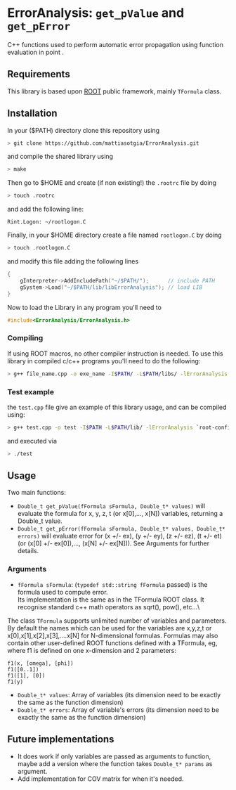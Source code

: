 # ErrorAnalysis: `get_pValue` and `get_pError`
C++ functions used to perform automatic error propagation using function evaluation in point .

## Requirements
This library is based upon [ROOT](https://root.cern/) public framework, mainly `TFormula` class.

## Installation

In your ($PATH) directory clone this repository using 
```bash
> git clone https://github.com/mattiasotgia/ErrorAnalysis.git
```
and compile the shared library using
```bash
> make
```
Then go to $HOME and create (if non existing!) the `.rootrc` file by doing
```bash
> touch .rootrc
```
and add the following line:
```
Rint.Logon: ~/rootlogon.C
```

Finally, in your $HOME directory create a file named `rootlogon.C` by doing
```bash
> touch .rootlogon.C
```
and modify this file adding the following lines
```cpp
{
    gInterpreter->AddIncludePath("~/$PATH/");      // include PATH
    gSystem->Load("~/$PATH/lib/libErrorAnalysis"); // load LIB
}
```

Now to load the Library in any program you'll need to
```cpp
#include<ErrorAnalysis/ErrorAnalysis.h>
```
### Compiling
If using ROOT macros, no other compiler instruction is needed.
To use this library in compiled c/c++ programs you'll need to do the following: 
```bash
> g++ file_name.cpp -o exe_name -I$PATH/ -L$PATH/libs/ -lErrorAnalysis `root-config --glibs --cflags`
```
### Test example
the `test.cpp` file give an example of this library usage, and can be compiled using:
```bash
> g++ test.cpp -o test -I$PATH -L$PATH/lib/ -lErrorAnalysis `root-config --glibs --cflags`
```
and executed via 
```bash
> ./test
```
## Usage
Two main functions:
- `Double_t get_pValue(fFormula sFormula, Double_t* values)` will evaluate the formula for x, y, z, t (or x[0],..., x[N]) variables, returning a Double_t value.
- `Double_t get_pError(fFormula sFormula, Double_t* values, Double_t* errors)` will evaluate error for (x +/- ex), (y +/- ey), (z +/- ez), (t +/- et) (or (x[0] +/- ex[0]),..., (x[N] +/- ex[N])). See Arguments for further details.
### Arguments
- `fFormula sFormula`: (`typedef std::string fFormula` passed) is the formula used to compute error.\
Its implementation is the same as in the TFormula ROOT class. It recognise standard c++ math operators as sqrt(), pow(), etc...\

The class `TFormula` supports unlimited number of variables and parameters. By default the names which can be used for the variables are x,y,z,t or x[0],x[1],x[2],x[3],....x[N] for N-dimensional formulas.
Formulas may also contain other user-defined ROOT functions defined with a TFormula, eg, where f1 is defined on one x-dimension and 2 parameters:
```
f1(x, [omega], [phi])
f1([0..1])
f1([1], [0])
f1(y)
```

- `Double_t* values`:  Array of variables (its dimension need to be exactly the same as the function dimension)
- `Double_t* errors`:  Array of variable's errors (its dimension need to be exactly the same as the function dimension)


## Future implementations
- It does work if only variables are passed as arguments to function, maybe add a version where the function takes `Double_t* params` as argument.
- Add implementation for COV matrix for when it's needed.
